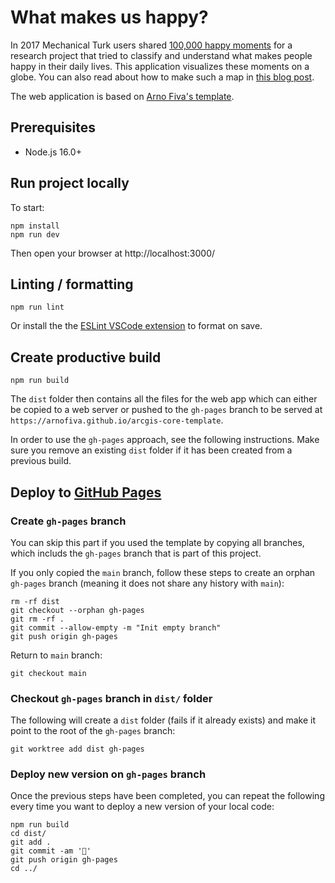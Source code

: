 # What makes us happy?

In 2017 Mechanical Turk users shared [100,000 happy moments](https://megagon.ai/happydb-a-happiness-database-of-100000-happy-moments/) for a research project that tried to classify and understand what makes people happy in their daily lives. This application visualizes these moments on a globe. You can also read about how to make such a map in [this blog post](https://community.esri.com/t5/applications-prototype-lab-blog/create-an-interactive-watercolor-globe/ba-p/1272046).


The web application is based on [Arno Fiva's template](https://github.com/arnofiva/arcgis-core-template). 

## Prerequisites

* Node.js 16.0+

## Run project locally

To start:

```
npm install
npm run dev
```

Then open your browser at http://localhost:3000/

## Linting / formatting

```
npm run lint
```

Or install the the [ESLint VSCode extension](https://marketplace.visualstudio.com/items?itemName=dbaeumer.vscode-eslint) to format on save.

## Create productive build

```
npm run build
```

The `dist` folder then contains all the files for the web app which can either be copied to a web server or pushed to the `gh-pages` branch to be served at `https://arnofiva.github.io/arcgis-core-template`.

In order to use the `gh-pages` approach, see the following instructions. Make sure you remove an existing `dist` folder if it has been created from a previous build.

## Deploy to [GitHub Pages](https://pages.github.com/)

### Create `gh-pages` branch

You can skip this part if you used the template by copying all branches, which includs the `gh-pages` branch that is part of this project.

If you only copied the `main` branch, follow these steps to create an orphan `gh-pages` branch (meaning it does not share any history with `main`):

```
rm -rf dist
git checkout --orphan gh-pages
git rm -rf .
git commit --allow-empty -m "Init empty branch"
git push origin gh-pages
```

Return to `main` branch:

```
git checkout main
```

### Checkout `gh-pages` branch in `dist/` folder

The following will create a `dist` folder (fails if it already exists) and make it point to the root of the `gh-pages` branch:

```
git worktree add dist gh-pages
```

### Deploy new version on `gh-pages` branch

Once the previous steps have been completed, you can repeat the following every time you want to deploy a new version of your local code:

```
npm run build
cd dist/
git add .
git commit -am '🎉'
git push origin gh-pages
cd ../
```
